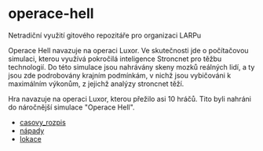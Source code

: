 ﻿# operace-hell
Netradiční využití gitového repozitáře pro organizaci LARPu

Operace Hell navazuje na operaci Luxor. Ve skutečnosti jde o počítačovou simulaci, kterou využívá pokročilá 
inteligence Stroncnet pro těžbu technologií. Do této simulace jsou nahrávány skeny mozků reálných lidí, a ty 
jsou zde podrobovány krajním podmínkám, v nichž jsou vybičováni k maximálním výkonům, z jejichž analýzy 
stroncnet těží. 

Hra navazuje na operaci Luxor, kterou přežilo asi 10 hráčů. Tito byli nahráni do náročnější simulace "Operace Hell". 

* [casovy_rozpis](https://github.com/mroz22/operace-hell/blob/master/dokumentace/casovy_rozpis.md)
* [nápady](https://github.com/mroz22/operace-hell/blob/master/dokumentace/napady.md)
* [lokace](https://github.com/mroz22/operace-hell/blob/master/dokumentace/lokace.md)

